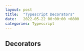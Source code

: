 ```yaml
---
layout: post
title:  "Typescript Decorators"
date:   2022-05-22 00:00:00 +0800
categories: Typescript
---
```



## Decorators
